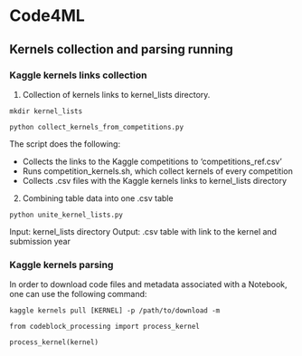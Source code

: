 # Code4ML

## Kernels collection and parsing running

### Kaggle kernels links collection

1. Collection of kernels links to kernel_lists directory.

`mkdir kernel_lists`

`python collect_kernels_from_competitions.py`

The script does the following:
- Collects the links to the Kaggle competitions to ‘competitions_ref.csv’
- Runs competition_kernels.sh, which collect kernels of every competition
- Collects .csv files with the  Kaggle kernels links to kernel_lists directory 

2. Combining table data into one .csv table

`python unite_kernel_lists.py`  

Input: kernel_lists directory
Output: .csv table with link to the kernel and submission year



### Kaggle kernels parsing
In order to download code files and metadata associated with a Notebook, one can use the following command:

`kaggle kernels pull [KERNEL] -p /path/to/download -m`

`from codeblock_processing import process_kernel`

`process_kernel(kernel)`

